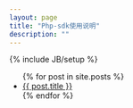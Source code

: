 ```yaml
---
layout: page
title: "Php-sdk使用说明"
description: ""
---
```

{% include JB/setup %}

<ul class="posts">
  {% for post in site.posts %}
    <li><a href="{{ BASE_PATH }}{{ post.url }}">{{ post.title }}</a></li>
  {% endfor %}
</ul>